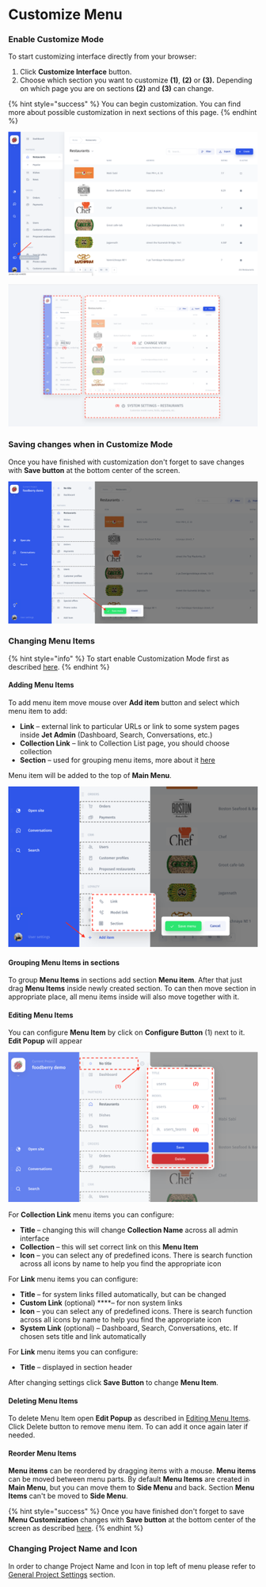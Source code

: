 # Customize Menu

### Enable Customize Mode

To start customizing interface directly from your browser:

1. Click **Customize Interface** button.
2. Choose which section you want to customize **\(1\)**, **\(2\)** or **\(3\).** Depending on which page you are on sections **\(2\)** and **\(3\)** can change.

{% hint style="success" %}
You can begin customization. You can find more about possible customization in next sections of this page.
{% endhint %}

![](../.gitbook/assets/image%20%2817%29.png)

![](../.gitbook/assets/image%20%2844%29.png)

### Saving changes when in Customize Mode

Once you have finished with customization don't forget to save changes with **Save button** at the bottom center of the screen.

![](../.gitbook/assets/image%20%285%29.png)

### **Changing Menu Items**

{% hint style="info" %}
To start enable Customization Mode first as described [here](../browse/layout-editor.md#enable-customize-mode).
{% endhint %}

#### Adding Menu Items

To add menu item move mouse over **Add item** button and select which menu item to add:

* **Link** – external link to particular URLs or link to some system pages inside **Jet Admin** \(Dashboard, Search, Conversations, etc.\)
* **Collection Link** – link to Collection List page, you should choose collection
* **Section** – used for grouping menu items, more about it [here](../browse/layout-editor.md#grouping-menu-items-in-sections)

Menu item will be added to the top of **Main Menu**.

![](../.gitbook/assets/image%20%2831%29.png)

#### **Grouping Menu Items in sections**

To group **Menu Items** in sections add section **Menu item**. After that just drag **Menu Items** inside newly created section. To can then move section in appropriate place, all menu items inside will also move together with it.

#### Editing **Menu Items**

You can configure **Menu Item** by click on **Configure Button** \(1\) next to it. **Edit Popup** will appear

![](../.gitbook/assets/image.png)

For **Collection Link** menu items you can configure:

* **Title** – changing this will change **Collection Name** across all admin interface
* **Collection** – this will set correct link on this **Menu Item**
* **Icon** – you can select any of predefined icons. There is search function across all icons by name to help you find the appropriate icon

For **Link** menu items you can configure:

* **Title** – for system links filled automatically, but can be changed
* **Custom Link** \(optional\) ****– for non system links
* **Icon** – you can select any of predefined icons. There is search function across all icons by name to help you find the appropriate icon
* **System Link** \(optional\) – Dashboard, Search, Conversations, etc. If chosen sets title and link automatically

For **Link** menu items you can configure:

* **Title** – displayed in section header

After changing settings click **Save Button** to change **Menu Item**.

#### **Deleting Menu Items**

To delete Menu Item open **Edit Popup** as described in [Editing Menu Items](../browse/layout-editor.md#editing-menu-items). Click Delete button to remove menu item. To can add it once again later if needed.

#### Reorder Menu Items

**Menu items** can be reordered by dragging items with a mouse. **Menu items** can be moved between menu parts. By default **Menu Items** are created in **Main Menu**, but you can move them to **Side Menu** and back. Section **Menu Items** can't be moved to **Side Menu**.

{% hint style="success" %}
Once you have finished don't forget to save **Menu Customization** changes with **Save button** at the bottom center of the screen as described [here](../browse/layout-editor.md#saving-changes-of-customize-mode).
{% endhint %}

### Changing Project Name and Icon

In order to change Project Name and Icon in top left of menu please refer to [General Project Settings](../customize-your-jet/project-settings.md#changing-the-name-of-your-project) section.

